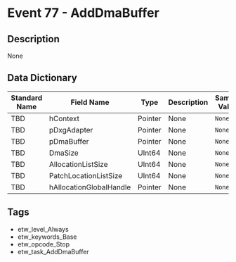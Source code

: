 # Event 77 - AddDmaBuffer

## Description
None

## Data Dictionary
|Standard Name|Field Name|Type|Description|Sample Value|
|---|---|---|---|---|
|TBD|hContext|Pointer|None|`None`|
|TBD|pDxgAdapter|Pointer|None|`None`|
|TBD|pDmaBuffer|Pointer|None|`None`|
|TBD|DmaSize|UInt64|None|`None`|
|TBD|AllocationListSize|UInt64|None|`None`|
|TBD|PatchLocationListSize|UInt64|None|`None`|
|TBD|hAllocationGlobalHandle|Pointer|None|`None`|

## Tags
* etw_level_Always
* etw_keywords_Base
* etw_opcode_Stop
* etw_task_AddDmaBuffer